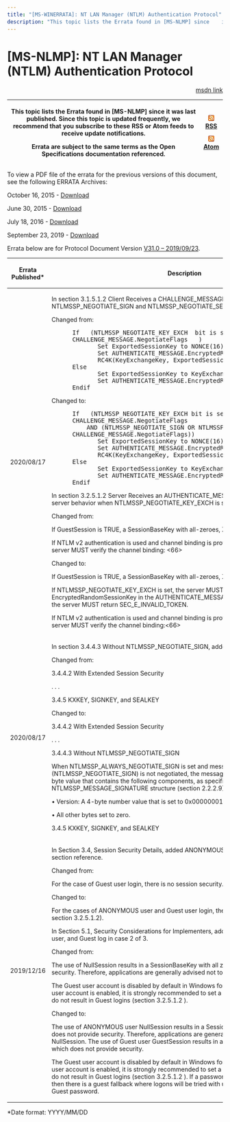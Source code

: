 ```yaml
---
title: "[MS-WINERRATA]: NT LAN Manager (NTLM) Authentication Protocol"
description: "This topic lists the Errata found in [MS-NLMP] since    it was last published. Since this topic is updated frequently, we recommend    that you"
---
```


# [MS-NLMP]: NT LAN Manager (NTLM) Authentication Protocol

<p align="right"><a href="https://msdn.microsoft.com/en-us/library/9ce693d1-c255-43cf-93be-14dbba80ed51">msdn link</a></p>
<p> </p>

<table>
 <thead>
  <tr>
   <th>
   <p>This topic lists the Errata found in [MS-NLMP] since
   it was last published. Since this topic is updated frequently, we recommend
   that you subscribe to these RSS or Atom feeds to receive update
   notifications.</p>
   <p>Errata are subject to the same terms as the
   Open Specifications documentation referenced.</p>
   </th>
   <th>
   <p><img id="Picture 171" src="ms-winerrata_files/image001.png"><a href="http://blogs.msdn.com/b/protocol_content_errata/rss.aspx">RSS</a> </p>
   <p><img id="Picture 170" src="ms-winerrata_files/image001.png"><a href="http://blogs.msdn.com/b/protocol_content_errata/atom.aspx">Atom</a> </p>
   <p> </p>
   </th>
  </tr>
 </thead>
</table>

<p>To view a PDF file of the errata for the previous versions
of this document, see the following ERRATA Archives:</p>

<p>October 16, 2015 - <a href="http://go.microsoft.com/fwlink/?LinkID=690377">Download</a></p>

<p>June 30, 2015 - <a href="http://go.microsoft.com/fwlink/?LinkId=617579">Download</a></p>

<p>July 18, 2016 - <a href="http://go.microsoft.com/fwlink/?LinkId=822549">Download</a> </p>

<p>September 23, 2019 - <a href="https://winprotocoldoc.blob.core.windows.net/productionwindowsarchives/MS-WINERRATA/%5bMS-WINERRATA%5d-190923.pdf">Download</a></p>

<p>Errata below are for Protocol Document Version <a href="https://docs.microsoft.com/en-us/openspecs/windows_protocols/ms-nlmp/b38c36ed-2804-4868-a9ff-8dd3182128e4">V31.0
– 2019/09/23</a>.</p>

<table>
 <thead>
  <tr>
   <th>
   <p>Errata Published*</p>
   </th>
   <th>
   <p>Description</p>
   </th>
  </tr>
 </thead>
 <tr>
  <td>
  <p>2020/08/17</p>
  </td>
  <td>
  <p>In section 3.1.5.1.2 Client Receives a CHALLENGE_MESSAGE
  from the Server, added NTLMSSP_NEGOTIATE_SIGN and NTLMSSP_NEGOTIATE_SEAL
  Flags.</p>
  <p> </p>
  <p>Changed from:</p>
  <p> </p>
  <dl>
<dd>
<div><pre> If   (NTLMSSP_NEGOTIATE_KEY_EXCH  bit is set in
 CHALLENGE_MESSAGE.NegotiateFlags   )
        Set ExportedSessionKey to NONCE(16)
        Set AUTHENTICATE_MESSAGE.EncryptedRandomSessionKey to
        RC4K(KeyExchangeKey, ExportedSessionKey)
 Else
        Set ExportedSessionKey to KeyExchangeKey
        Set AUTHENTICATE_MESSAGE.EncryptedRandomSessionKey to NIL
 Endif
</pre></div>
</dd></dl>
  <p> </p>
  <p>Changed to:</p>
  <p> </p>
  <dl>
<dd>
<div><pre> If   (NTLMSSP_NEGOTIATE_KEY_EXCH bit is set in
 CHALLENGE_MESSAGE.NegotiateFlags
     AND (NTLMSSP_NEGOTIATE_SIGN OR NTLMSSP_NEGOTIATE_SEAL are set in
 CHALLENGE_MESSAGE.NegotiateFlags))
        Set ExportedSessionKey to NONCE(16)
        Set AUTHENTICATE_MESSAGE.EncryptedRandomSessionKey to
        RC4K(KeyExchangeKey, ExportedSessionKey)
 Else
        Set ExportedSessionKey to KeyExchangeKey
        Set AUTHENTICATE_MESSAGE.EncryptedRandomSessionKey to NIL
 Endif
</pre></div>
</dd></dl>
  <p> </p>
  <p>In section 3.2.5.1.2 Server Receives an
  AUTHENTICATE_MESSAGE from the Client, added server behavior when
  NTLMSSP_NEGOTIATE_KEY_EXCH is set.</p>
  <p> </p>
  <p>Changed from:</p>
  <p> </p>
  <p>If GuestSession is TRUE, a SessionBaseKey with
  all-zeroes, Z(16), is used.</p>
  <p> </p>
  <p>If NTLM v2 authentication is used and channel binding
  is provided by the application, then the server MUST verify the channel binding:
  &lt;66&gt;</p>
  <p> </p>
  <p>Changed to:</p>
  <p> </p>
  <p>If GuestSession is TRUE, a SessionBaseKey with
  all-zeroes, Z(16), is used.</p>
  <p> </p>
  <p>If NTLMSSP_NEGOTIATE_KEY_EXCH is set, the server MUST
  check if client supplied a valid EncryptedRandomSessionKey in the
  AUTHENTICATE_MESSAGE (section 2.2.1.3); otherwise, the server MUST return
  SEC_E_INVALID_TOKEN.</p>
  <p> </p>
  <p>If NTLM v2 authentication is used and channel binding
  is provided by the application, then the server MUST verify the channel
  binding:&lt;66&gt;</p>
  </td>
 </tr>
 <tr>
  <td>
  <p>2020/08/17</p>
  </td>
  <td>
  <p>In section 3.4.4.3 Without NTLMSSP_NEGOTIATE_SIGN,
  added section.</p>
  <p> </p>
  <p>Changed from:</p>
  <p>3.4.4.2  With Extended Session Security</p>
  <p>. . .</p>
  <p>3.4.5     KXKEY, SIGNKEY, and
  SEALKEY</p>
  <p> </p>
  <p>Changed to:</p>
  <p>3.4.4.2  With Extended Session Security</p>
  <p>. . .</p>
  <p>3.4.4.3  Without NTLMSSP_NEGOTIATE_SIGN</p>
  <p>When NTLMSSP_ALWAYS_NEGOTIATE_SIGN is set and message
  integrity (NTLMSSP_NEGOTIATE_SIGN) is not negotiated, the message signature
  for NTLM is a 16-byte value that contains the following components, as
  specified by the NTLMSSP_MESSAGE_SIGNATURE structure (section 2.2.2.9):</p>
  <p>• Version: A 4-byte number value that is set to
  0x00000001.</p>
  <p>• All other bytes set to zero.</p>
  <p> 3.4.5     KXKEY, SIGNKEY,
  and SEALKEY</p>
  </td>
 </tr>
 <tr>
  <td>
  <p>2019/12/16</p>
  </td>
  <td>
  <p>In Section 3.4, Session Security Details, added
  ANONYMOUS user with Guest user and section reference.</p>
  <p> </p>
  <p>Changed from:</p>
  <p>For the case of Guest user login, there is no session
  security.</p>
  <p> </p>
  <p>Changed to:</p>
  <p>For the cases of ANONYMOUS user and Guest user login,
  there is no session security (see section 3.2.5.1.2).</p>
  <p> </p>
  <p>In Section 5.1, Security Considerations for
  Implementers, added ANONYMOUS user, Guest user, and Guest log in case 2 of 3.</p>
  <p> </p>
  <p>Changed from:</p>
  <p>The use of NullSession results in a SessionBaseKey
  with all zeroes, which does not provide security. Therefore, applications are
  generally advised not to use NullSession.</p>
  <p>The Guest user account is disabled by default in
  Windows for security reasons. If the Guest user account is enabled, it is
  strongly recommended to set a password so that logon failures do not result
  in Guest logins (section 3.2.5.1.2 ).</p>
  <p> </p>
  <p>Changed to:</p>
  <p>The use of ANONYMOUS user NullSession results in a
  SessionBaseKey with all zeroes, which does not provide security. Therefore,
  applications are generally advised not to use NullSession. The use of Guest
  user GuestSession results in a SessionBaseKey with all zeroes, which does not
  provide security.</p>
  <p>The Guest user account is disabled by default in
  Windows for security reasons. If the Guest user account is enabled, it is
  strongly recommended to set a password so that logon failures do not result
  in Guest logins (section 3.2.5.1.2 ). If a password is set on the Guest
  account, then there is a guest fallback where logons will be tried with
  unknown usernames against the Guest password.</p>
  </td>
 </tr>
</table>

<p>*Date format: YYYY/MM/DD</p>


                
